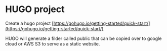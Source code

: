 # HUGO project

Create a hugo project [https://gohugo.io/getting-started/quick-start/](https://gohugo.io/getting-started/quick-start/)

HUGO will generate a filder called public that can be copied over to google cloud or AWS S3 to serve as a static website.


